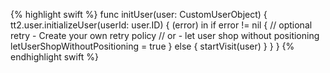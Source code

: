 {% highlight swift %}
func initUser(user: CustomUserObject) {
    tt2.user.initializeUser(userId: user.ID) { (error) in
        if error != nil {
            // optional retry - Create your own retry policy
            // or - let user shop without positioning
            letUserShopWithoutPositioning = true
        } else {
            startVisit(user)
        }
    }
}
{% endhighlight swift %}